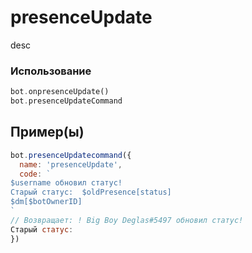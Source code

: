 # presenceUpdate
desc
### Использование
```php
bot.onpresenceUpdate()
bot.presenceUpdateCommand
```
## Пример(ы)

```javascript
bot.presenceUpdatecommand({
  name: 'presenceUpdate',
  code: `
$username обновил статус!
Старый статус:  $oldPresence[status]
$dm[$botOwnerID]
`
// Возвращает: ! Big Boy Deglas#5497 обновил статус!
Старый статус: 
})
```
